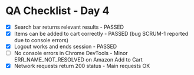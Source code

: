# QA Checklist - Day 4

- [x] Search bar returns relevant results - PASSED
- [x] Items can be added to cart correctly - PASSED (bug SCRUM-1 reported due to console errors)
- [x] Logout works and ends session - PASSED
- [ ] No console errors in Chrome DevTools - Minor ERR_NAME_NOT_RESOLVED on Amazon Add to Cart
- [x] Network requests return 200 status - Main requests OK